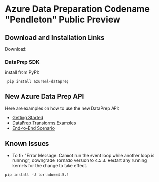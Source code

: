 
# Azure Data Preparation Codename "Pendleton" Public Preview

## Download and Installation Links
Download:

### DataPrep SDK
install from PyPI:
```    
 pip install azureml-dataprep
```
## New Azure Data Prep API
Here are examples on how to use the new DataPrep API:
- [Getting Started](Scenarios/GettingStarted/getting-started.ipynb)
- [DataPrep Transforms Examples](API)
- [End-to-End Scenario](Scenarios/NYTaxiCab)

## Known Issues
 - To fix "Error Message: Cannot run the event loop while another loop is running", downgrade Tornado version to 4.5.3. Restart any running kernels for the change to take effect.
```    
pip install -U tornado==4.5.3
```
